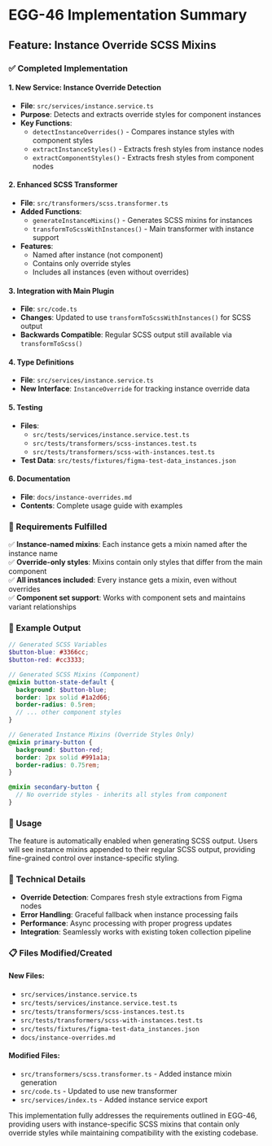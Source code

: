 # EGG-46 Implementation Summary

## Feature: Instance Override SCSS Mixins

### ✅ Completed Implementation

#### 1. **New Service: Instance Override Detection**
- **File**: `src/services/instance.service.ts`
- **Purpose**: Detects and extracts override styles for component instances
- **Key Functions**:
  - `detectInstanceOverrides()` - Compares instance styles with component styles
  - `extractInstanceStyles()` - Extracts fresh styles from instance nodes
  - `extractComponentStyles()` - Extracts fresh styles from component nodes

#### 2. **Enhanced SCSS Transformer**
- **File**: `src/transformers/scss.transformer.ts`
- **Added Functions**:
  - `generateInstanceMixins()` - Generates SCSS mixins for instances
  - `transformToScssWithInstances()` - Main transformer with instance support
- **Features**:
  - Named after instance (not component)
  - Contains only override styles
  - Includes all instances (even without overrides)

#### 3. **Integration with Main Plugin**
- **File**: `src/code.ts`
- **Changes**: Updated to use `transformToScssWithInstances()` for SCSS output
- **Backwards Compatible**: Regular SCSS output still available via `transformToScss()`

#### 4. **Type Definitions**
- **File**: `src/services/instance.service.ts`
- **New Interface**: `InstanceOverride` for tracking instance override data

#### 5. **Testing**
- **Files**: 
  - `src/tests/services/instance.service.test.ts`
  - `src/tests/transformers/scss-instances.test.ts`
  - `src/tests/transformers/scss-with-instances.test.ts`
- **Test Data**: `src/tests/fixtures/figma-test-data_instances.json`

#### 6. **Documentation**
- **File**: `docs/instance-overrides.md`
- **Contents**: Complete usage guide with examples

### 🎯 Requirements Fulfilled

✅ **Instance-named mixins**: Each instance gets a mixin named after the instance name  
✅ **Override-only styles**: Mixins contain only styles that differ from the main component  
✅ **All instances included**: Every instance gets a mixin, even without overrides  
✅ **Component set support**: Works with component sets and maintains variant relationships  

### 📝 Example Output

```scss
// Generated SCSS Variables
$button-blue: #3366cc;
$button-red: #cc3333;

// Generated SCSS Mixins (Component)
@mixin button-state-default {
  background: $button-blue;
  border: 1px solid #1a2d66;
  border-radius: 0.5rem;
  // ... other component styles
}

// Generated Instance Mixins (Override Styles Only)
@mixin primary-button {
  background: $button-red;
  border: 2px solid #991a1a;
  border-radius: 0.75rem;
}

@mixin secondary-button {
  // No override styles - inherits all styles from component
}
```

### 🚀 Usage

The feature is automatically enabled when generating SCSS output. Users will see instance mixins appended to their regular SCSS output, providing fine-grained control over instance-specific styling.

### 🔧 Technical Details

- **Override Detection**: Compares fresh style extractions from Figma nodes
- **Error Handling**: Graceful fallback when instance processing fails
- **Performance**: Async processing with proper progress updates
- **Integration**: Seamlessly works with existing token collection pipeline

### 📋 Files Modified/Created

#### New Files:
- `src/services/instance.service.ts`
- `src/tests/services/instance.service.test.ts`
- `src/tests/transformers/scss-instances.test.ts`
- `src/tests/transformers/scss-with-instances.test.ts`
- `src/tests/fixtures/figma-test-data_instances.json`
- `docs/instance-overrides.md`

#### Modified Files:
- `src/transformers/scss.transformer.ts` - Added instance mixin generation
- `src/code.ts` - Updated to use new transformer
- `src/services/index.ts` - Added instance service export

This implementation fully addresses the requirements outlined in EGG-46, providing users with instance-specific SCSS mixins that contain only override styles while maintaining compatibility with the existing codebase.
